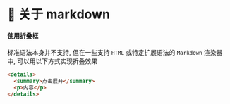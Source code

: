 # 📝 关于 markdown

#### 使用折叠框

标准语法本身并不支持, 但在一些支持 `HTML` 或特定扩展语法的 `Markdown` 渲染器中, 可以用以下方式实现折叠效果

```markdown
<details>
  <summary>点击展开</summary>
  <p>内容</p>
</details>
```

